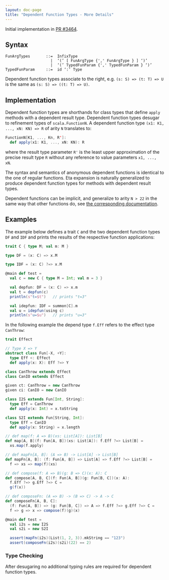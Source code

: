 ```yaml
---
layout: doc-page
title: "Dependent Function Types - More Details"
---
```


Initial implementation in [PR #3464](https://github.com/lampepfl/dotty/pull/3464).

## Syntax

```ebnf
FunArgTypes       ::=  InfixType
                    |  ‘(’ [ FunArgType {',' FunArgType } ] ‘)’
                    |  ‘(’ TypedFunParam {',' TypedFunParam } ‘)’
TypedFunParam     ::=  id ‘:’ Type
```

Dependent function types associate to the right, e.g.
`(s: S) => (t: T) => U` is the same as `(s: S) => ((t: T) => U)`.

## Implementation

Dependent function types are shorthands for class types that define `apply`
methods with a dependent result type. Dependent function types desugar to
refinement types of `scala.FunctionN`. A dependent function type
`(x1: K1, ..., xN: KN) => R` of arity `N` translates to:

```scala
FunctionN[K1, ..., Kn, R']:
  def apply(x1: K1, ..., xN: KN): R
```

where the result type parameter `R'` is the least upper approximation of the
precise result type `R` without any reference to value parameters `x1, ..., xN`.

The syntax and semantics of anonymous dependent functions is identical to the
one of regular functions. Eta expansion is naturally generalized to produce
dependent function types for methods with dependent result types.

Dependent functions can be implicit, and generalize to arity `N > 22` in the
same way that other functions do, see
[the corresponding documentation](../dropped-features/limit22.md).

## Examples

The example below defines a trait `C` and the two dependent function types
`DF` and `IDF` and prints the results of the respective function applications:

[depfuntype.scala]: https://github.com/lampepfl/dotty/blob/master/tests/pos/depfuntype.scala

```scala
trait C { type M; val m: M }

type DF = (x: C) => x.M

type IDF = (x: C) ?=> x.M

@main def test =
  val c = new C { type M = Int; val m = 3 }

  val depfun: DF = (x: C) => x.m
  val t = depfun(c)
  println(s"t=$t")   // prints "t=3"

  val idepfun: IDF = summon[C].m
  val u = idepfun(using c)
  println(s"u=$u")   // prints "u=3"

```

In the following example the depend type `f.Eff` refers to the effect type `CanThrow`:

[eff-dependent.scala]: https://github.com/lampepfl/dotty/blob/master/tests/run/eff-dependent.scala

```scala
trait Effect

// Type X => Y
abstract class Fun[-X, +Y]:
  type Eff <: Effect
  def apply(x: X): Eff ?=> Y

class CanThrow extends Effect
class CanIO extends Effect

given ct: CanThrow = new CanThrow
given ci: CanIO = new CanIO

class I2S extends Fun[Int, String]:
  type Eff = CanThrow
  def apply(x: Int) = x.toString

class S2I extends Fun[String, Int]:
  type Eff = CanIO
  def apply(x: String) = x.length

// def map(f: A => B)(xs: List[A]): List[B]
def map[A, B](f: Fun[A, B])(xs: List[A]): f.Eff ?=> List[B] =
  xs.map(f.apply)

// def mapFn[A, B]: (A => B) -> List[A] -> List[B]
def mapFn[A, B]: (f: Fun[A, B]) => List[A] => f.Eff ?=> List[B] =
  f => xs => map(f)(xs)

// def compose(f: A => B)(g: B => C)(x: A): C
def compose[A, B, C](f: Fun[A, B])(g: Fun[B, C])(x: A):
  f.Eff ?=> g.Eff ?=> C =
  g(f(x))

// def composeFn: (A => B) -> (B => C) -> A -> C
def composeFn[A, B, C]:
  (f: Fun[A, B]) => (g: Fun[B, C]) => A => f.Eff ?=> g.Eff ?=> C =
  f => g => x => compose(f)(g)(x)

@main def test =
  val i2s = new I2S
  val s2i = new S2I

  assert(mapFn(i2s)(List(1, 2, 3)).mkString == "123")
  assert(composeFn(i2s)(s2i)(22) == 2)
```

### Type Checking

After desugaring no additional typing rules are required for dependent function types.
